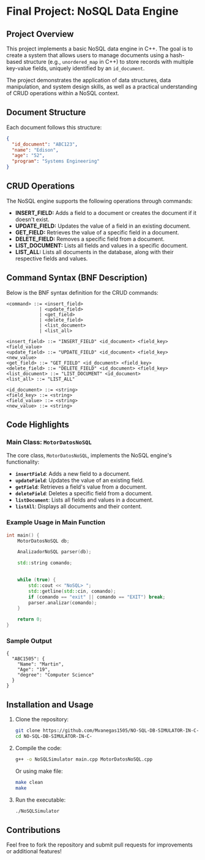 
# Final Project: NoSQL Data Engine  

## Project Overview  
This project implements a basic NoSQL data engine in C++. The goal is to create a system that allows users to manage documents using a hash-based structure (e.g., `unordered_map` in C++) to store records with multiple key-value fields, uniquely identified by an `id_document`.  

The project demonstrates the application of data structures, data manipulation, and system design skills, as well as a practical understanding of CRUD operations within a NoSQL context.  

## Document Structure  
Each document follows this structure:  

```json
{
  "id_document": "ABC123",
  "name": "Edison",
  "age": "52",
  "program": "Systems Engineering"
}
```

## CRUD Operations  
The NoSQL engine supports the following operations through commands:  

- **INSERT_FIELD:** Adds a field to a document or creates the document if it doesn't exist.  
- **UPDATE_FIELD:** Updates the value of a field in an existing document.  
- **GET_FIELD:** Retrieves the value of a specific field in a document.  
- **DELETE_FIELD:** Removes a specific field from a document.  
- **LIST_DOCUMENT:** Lists all fields and values in a specific document.  
- **LIST_ALL:** Lists all documents in the database, along with their respective fields and values.  

## Command Syntax (BNF Description)  
Below is the BNF syntax definition for the CRUD commands:  

```
<command> ::= <insert_field> 
            | <update_field> 
            | <get_field> 
            | <delete_field> 
            | <list_document> 
            | <list_all>

<insert_field> ::= "INSERT_FIELD" <id_document> <field_key> <field_value>
<update_field> ::= "UPDATE_FIELD" <id_document> <field_key> <new_value>
<get_field> ::= "GET_FIELD" <id_document> <field_key>
<delete_field> ::= "DELETE_FIELD" <id_document> <field_key>
<list_document> ::= "LIST_DOCUMENT" <id_document>
<list_all> ::= "LIST_ALL"

<id_document> ::= <string>
<field_key> ::= <string>
<field_value> ::= <string>
<new_value> ::= <string>
```

## Code Highlights  
### Main Class: `MotorDatosNoSQL`  
The core class, `MotorDatosNoSQL`, implements the NoSQL engine's functionality:  

- **`insertField`**: Adds a new field to a document.  
- **`updateField`**: Updates the value of an existing field.  
- **`getField`**: Retrieves a field's value from a document.  
- **`deleteField`**: Deletes a specific field from a document.  
- **`listDocument`**: Lists all fields and values in a document.  
- **`listAll`**: Displays all documents and their content.  

### Example Usage in Main Function  

```cpp
int main() {
    MotorDatosNoSQL db;

    AnalizadorNoSQL parser(db);

    std::string comando;

    
    while (true) {
        std::cout << "NoSQL> ";               
        std::getline(std::cin, comando);     
        if (comando == "exit" || comando == "EXIT") break;      
        parser.analizar(comando);            
    }

    return 0; 
}
```

### Sample Output  
```plaintext
{
  "ABC1505": {
    "Name": "Martin",
    "Age": "19",
    "degree": "Computer Science"
  }
}
```

## Installation and Usage  
1. Clone the repository:  
   ```bash
   git clone https://github.com/Mvanegas1505/NO-SQL-DB-SIMULATOR-IN-C-
   cd NO-SQL-DB-SIMULATOR-IN-C-
   ```
2. Compile the code:  
   ```bash
   g++ -o NoSQLSimulator main.cpp MotorDatosNoSQL.cpp
   ```
   Or using make file:
    ```bash
    make clean
    make
      ```
4. Run the executable:  
   ```bash
   ./NoSQLSimulator
   ```

## Contributions  
Feel free to fork the repository and submit pull requests for improvements or additional features!  
  
